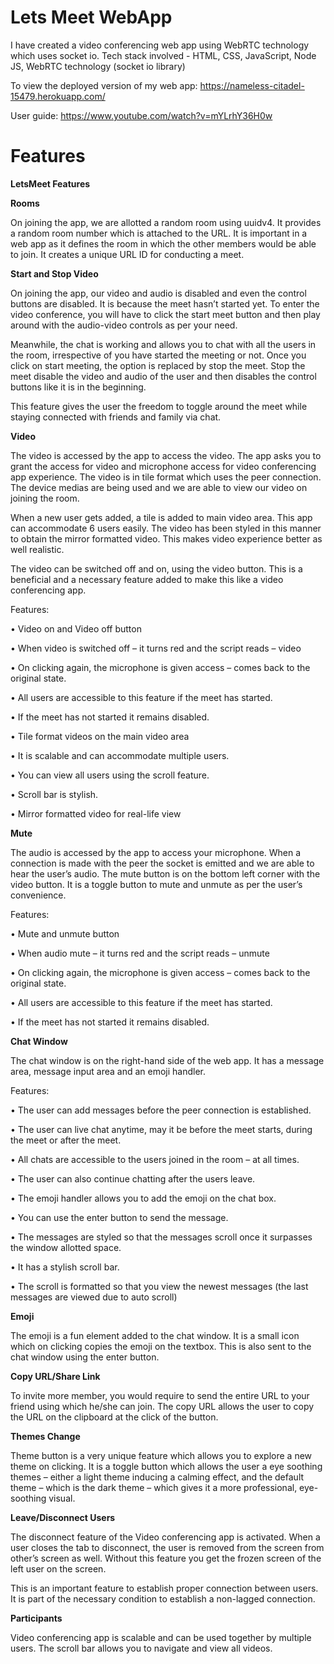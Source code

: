 # Lets Meet WebApp

I have created a video conferencing web app using WebRTC technology which uses socket io. 
Tech stack involved - HTML, CSS, JavaScript, Node JS, WebRTC technology (socket io library)

To view the deployed version of my web app:
https://nameless-citadel-15479.herokuapp.com/

User guide:
https://www.youtube.com/watch?v=mYLrhY36H0w

# Features
**LetsMeet Features**

**Rooms**

On joining the app, we are allotted a random room using uuidv4. It provides a random room number which is attached to the URL. It is important in a web app as it defines the room in which the other members would be able to join. It creates a unique URL ID for conducting a meet.

**Start and Stop Video**

On joining the app, our video and audio is disabled and even the control buttons are disabled. It is because the meet hasn’t started yet. To enter the video conference, you will have to click the start meet button and then play around with the audio-video controls as per your need.

Meanwhile, the chat is working and allows you to chat with all the users in the room, irrespective of you have started the meeting or not.
Once you click on start meeting, the option is replaced by stop the meet. Stop the meet disable the video and audio of the user and then disables the control buttons like it is in the beginning.

This feature gives the user the freedom to toggle around the meet while staying connected with friends and family via chat.

 
**Video**

The video is accessed by the app to access the video. The app asks you to grant the access for video and microphone access for video conferencing app experience.
The video is in tile format which uses the peer connection. The device medias are being used and we are able to view our video on joining the room.

When a new user gets added, a tile is added to main video area. This app can accommodate 6 users easily. The video has been styled in this manner to obtain the mirror formatted video. This makes video experience better as well realistic. 

The video can be switched off and on, using the video button. This is a beneficial and a necessary feature added to make this like a video conferencing app.

Features:

•	Video on and Video off button

•	When video is switched off – it turns red and the script reads – video 

•	On clicking again, the microphone is given access – comes back to the original state.

•	All users are accessible to this feature if the meet has started.

•	If the meet has not started it remains disabled.

•	Tile format videos on the main video area

•	It is scalable and can accommodate multiple users.

•	You can view all users using the scroll feature.

•	Scroll bar is stylish.

•	Mirror formatted video for real-life view


**Mute**

The audio is accessed by the app to access your microphone. When a connection is made with the peer the socket is emitted and we are able to hear the user’s audio.
The mute button is on the bottom left corner with the video button. It is a toggle button to mute and unmute as per the user’s convenience.

Features:

•	Mute and unmute button

•	When audio mute – it turns red and the script reads – unmute

•	On clicking again, the microphone is given access – comes back to the original state.

•	All users are accessible to this feature if the meet has started.

•	If the meet has not started it remains disabled.


**Chat Window**

The chat window is on the right-hand side of the web app. It has a message area, message input area and an emoji handler.

Features:

•	The user can add messages before the peer connection is established. 

•	The user can live chat anytime, may it be before the meet starts, during the meet or after the meet.

•	All chats are accessible to the users joined in the room – at all times.

•	The user can also continue chatting after the users leave.

•	The emoji handler allows you to add the emoji on the chat box.

•	You can use the enter button to send the message.

•	The messages are styled so that the messages scroll once it surpasses the window allotted space.

•	It has a stylish scroll bar.

•	The scroll is formatted so that you view the newest messages (the last messages are viewed due to auto scroll)


**Emoji**

The emoji is a fun element added to the chat window. It is a small icon which on clicking copies the emoji on the textbox. 
This is also sent to the chat window using the enter button. 


**Copy URL/Share Link**

To invite more member, you would require to send the entire URL to your friend using which he/she can join.
The copy URL allows the user to copy the URL on the clipboard at the click of the button.


**Themes Change**

Theme button is a very unique feature which allows you to explore a new theme on clicking.
It is a toggle button which allows the user a eye soothing themes – either a light theme inducing a calming effect, and the default theme – which is the dark theme – which gives it a more professional, eye-soothing visual.


**Leave/Disconnect Users**

The disconnect feature of the Video conferencing app is activated. When a user closes the tab to disconnect, the user is removed from the screen from other’s screen as well. Without this feature you get the frozen screen of the left user on the screen. 

This is an important feature to establish proper connection between users. It is part of the necessary condition to establish a non-lagged connection.

**Participants**

Video conferencing app is scalable and can be used together by multiple users. The scroll bar allows you to navigate and view all videos. 
